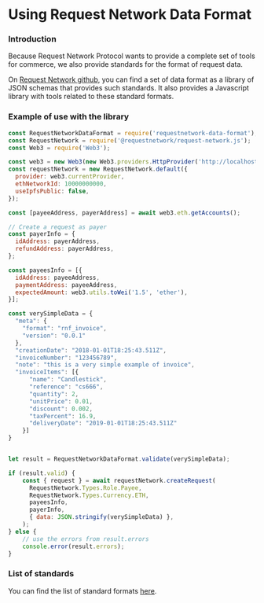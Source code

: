 # Using Request Network Data Format

### Introduction

Because Request Network Protocol wants to provide a complete set of tools for commerce, we also provide standards for the format of request data. 

On [Request Network github](https://github.com/RequestNetwork/requestNetwork/blob/master/packages/requestNetworkDataFormat), you can find a set of data format as a library of JSON schemas that provides such standards. It also provides a Javascript library with tools related to these standard formats.

### Example of use with the library

```javascript
const RequestNetworkDataFormat = require('requestnetwork-data-format');
const RequestNetwork = require('@requestnetwork/request-network.js');
const Web3 = require('Web3');

const web3 = new Web3(new Web3.providers.HttpProvider('http://localhost:8545'));
const requestNetwork = new RequestNetwork.default({
  provider: web3.currentProvider,
  ethNetworkId: 10000000000,
  useIpfsPublic: false,
});

const [payeeAddress, payerAddress] = await web3.eth.getAccounts();

// Create a request as payer
const payerInfo = {
  idAddress: payerAddress,
  refundAddress: payerAddress,
};

const payeesInfo = [{
  idAddress: payeeAddress,
  paymentAddress: payeeAddress,
  expectedAmount: web3.utils.toWei('1.5', 'ether'),
}];

const verySimpleData = {
  "meta": {
    "format": "rnf_invoice",
    "version": "0.0.1"
  },
  "creationDate": "2018-01-01T18:25:43.511Z",
  "invoiceNumber": "123456789",
  "note": "this is a very simple example of invoice",
  "invoiceItems": [{
      "name": "Candlestick",
      "reference": "cs666",
      "quantity": 2,
      "unitPrice": 0.01,
      "discount": 0.002,
      "taxPercent": 16.9,
      "deliveryDate": "2019-01-01T18:25:43.511Z"
    }]
}


let result = RequestNetworkDataFormat.validate(verySimpleData);

if (result.valid) {
    const { request } = await requestNetwork.createRequest(
      RequestNetwork.Types.Role.Payee,
      RequestNetwork.Types.Currency.ETH,
      payeesInfo,
      payerInfo,
      { data: JSON.stringify(verySimpleData) },
    );
} else {
    // use the errors from result.errors
    console.error(result.errors);
}
```

### List of standards

You can find the list of standard formats [here](https://github.com/RequestNetwork/requestNetwork/blob/master/packages/requestNetworkDataFormat).

